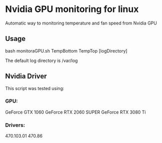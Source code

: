 # Nvidia GPU monitoring for linux

Automatic way to monitoring temperature and fan speed from Nvidia GPU

## Usage

bash monitoraGPU.sh TempBottom TempTop [logDirectory]

The default log directory is /var/log

## Nvidia Driver 
This script was tested using:

### GPU: 
GeForce GTX 1060
GeForce RTX 2060 SUPER
GeForce RTX 3080 Ti

### Drivers:
470.103.01
470.86
